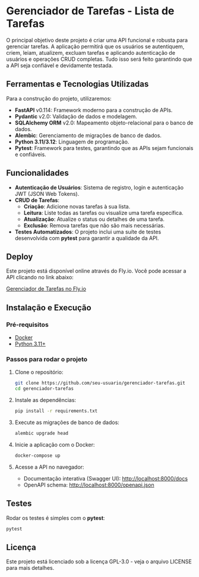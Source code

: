 # Gerenciador de Tarefas - Lista de Tarefas

O principal objetivo deste projeto é criar uma API funcional e robusta para gerenciar tarefas. A aplicação 
permitirá que os usuários se autentiquem, criem, leiam, atualizem, excluam tarefas e aplicando autenticação
de usuários e operações CRUD completas. Tudo isso será feito 
garantindo que a API seja confiável e devidamente testada.

## Ferramentas e Tecnologias Utilizadas

Para a construção do projeto, utilizaremos:

- **FastAPI** v0.114: Framework moderno para a construção de APIs.
- **Pydantic** v2.0: Validação de dados e modelagem.
- **SQLAlchemy ORM** v2.0: Mapeamento objeto-relacional para o banco de dados.
- **Alembic**: Gerenciamento de migrações de banco de dados.
- **Python 3.11/3.12**: Linguagem de programação.
- **Pytest**: Framework para testes, garantindo que as APIs sejam funcionais e confiáveis.

## Funcionalidades

- **Autenticação de Usuários**: Sistema de registro, login e autenticação JWT (JSON Web Tokens).
- **CRUD de Tarefas**:
  - **Criação**: Adicione novas tarefas à sua lista.
  - **Leitura**: Liste todas as tarefas ou visualize uma tarefa específica.
  - **Atualização**: Atualize o status ou detalhes de uma tarefa.
  - **Exclusão**: Remova tarefas que não são mais necessárias.
- **Testes Automatizados**: O projeto inclui uma suíte de testes desenvolvida com **pytest** para garantir a qualidade da API.

## Deploy

Este projeto está disponível online através do Fly.io. Você pode acessar a API clicando no link abaixo:

[Gerenciador de Tarefas no Fly.io](https://fastzeroapp-0001.fly.dev/docs)

## Instalação e Execução

### Pré-requisitos

- [Docker](https://www.docker.com/get-started)
- [Python 3.11+](https://www.python.org/downloads/)

### Passos para rodar o projeto

1. Clone o repositório:

    ```bash
    git clone https://github.com/seu-usuario/gerenciador-tarefas.git
    cd gerenciador-tarefas
    ```

2. Instale as dependências:

    ```bash
    pip install -r requirements.txt
    ```

3. Execute as migrações de banco de dados:

    ```bash
    alembic upgrade head
    ```

4. Inicie a aplicação com o Docker:

    ```bash
    docker-compose up
    ```

5. Acesse a API no navegador:

   - Documentação interativa (Swagger UI): [http://localhost:8000/docs](http://localhost:8000/docs)
   - OpenAPI schema: [http://localhost:8000/openapi.json](http://localhost:8000/openapi.json)

## Testes

Rodar os testes é simples com o **pytest**:

```bash
pytest
```

## Licença

Este projeto está licenciado sob a licença GPL-3.0 - veja o arquivo LICENSE para mais detalhes.
